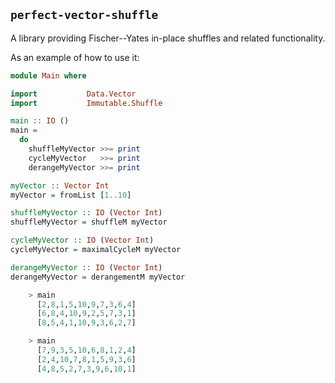 ## `perfect-vector-shuffle`

A library providing Fischer--Yates in-place shuffles and related functionality.

As an example of how to use it:

```haskell
module Main where

import           Data.Vector
import           Immutable.Shuffle

main :: IO ()
main =
  do
    shuffleMyVector >>= print
    cycleMyVector   >>= print
    derangeMyVector >>= print

myVector :: Vector Int
myVector = fromList [1..10]

shuffleMyVector :: IO (Vector Int)
shuffleMyVector = shuffleM myVector

cycleMyVector :: IO (Vector Int)
cycleMyVector = maximalCycleM myVector

derangeMyVector :: IO (Vector Int)
derangeMyVector = derangementM myVector

```

```haskell
    > main
      [2,8,1,5,10,9,7,3,6,4]
      [6,8,4,10,9,2,5,7,3,1]
      [8,5,4,1,10,9,3,6,2,7]

    > main
      [7,9,3,5,10,6,8,1,2,4]
      [2,4,10,7,8,1,5,9,3,6]
      [4,8,5,2,7,3,9,6,10,1]
```
